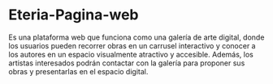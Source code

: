 # Eteria-Pagina-web
Es una plataforma web que funciona como una galería de arte digital, donde los usuarios pueden recorrer obras en un carrusel interactivo y conocer a los autores en un espacio visualmente atractivo y accesible. Además, los artistas interesados podrán contactar con la galería para proponer sus obras y presentarlas en el espacio digital.
